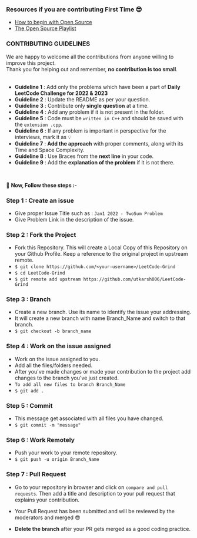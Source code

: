 ### Resources if you are contributing First Time 😎

- [How to begin with Open Source](https://medium.com/@utkarsh06/open-source-for-beginners-the-endgame-7da09bf80c0d)
- [The Open Source Playlist](https://www.youtube.com/playlist?list=PLJHIvga3HLZz_oYBYScgA3IpS4pCFof5n)

### CONTRIBUTING GUIDELINES
We are happy to welcome all the contributions from anyone willing to improve this project. <br>
Thank you for helping out and remember, **no contribution is too small**. <br>
<br>
- **Guideline 1** : Add only the problems which have been a part of **Daily LeetCode Challenge for 2022 & 2023**
- **Guideline 2** : Update the README as per your question.
- **Guideline 3** : Contribute only **single question** at a time.
- **Guideline 4** : Add any problem if it is not present in the folder.
- **Guideline 5** : Code must be ```written in C++``` and should be saved with the ```extension .cpp```.
- **Guideline 6** : If any problem is important in perspective for the interviews, mark it as 💡
- **Guideline 7** : **Add the approach** with proper comments, along with its Time and Space Complexity.
- **Guideline 8** : Use Braces from the **next line** in your code.
- **Guideline 9** : Add the **explanation of the problem** if it is not there.
<br>

👻 **Now, Follow these steps :-**
### Step 1 : Create an issue
- Give proper Issue Title such as : ```Jan1 2022 - TwoSum Problem ```
- Give Problem Link in the description of the issue.

### Step 2 : Fork the Project
- Fork this Repository. This will create a Local Copy of this Repository on your Github Profile. Keep a reference to the original project in upstream remote.
- ```$ git clone https://github.com/<your-username>/LeetCode-Grind```
- ```$ cd LeetCode-Grind```
- ```$ git remote add upstream https://github.com/utkarsh006/LeetCode-Grind```

### Step 3 : Branch
- Create a new branch. Use its name to identify the issue your addressing.
- It will create a new branch with name Branch_Name and switch to that branch.
- ```$ git checkout -b branch_name```

### Step 4 : Work on the issue assigned
-  Work on the issue assigned to you.
-  Add all the files/folders needed.
- After you've made changes or made your contribution to the project add changes to the branch you've just created.
- ```To add all new files to branch Branch_Name```
- ```$ git add .```
### Step 5 : Commit
- This message get associated with all files you have changed.
- ```$ git commit -m "message"```
### Step 6 : Work Remotely
- Push your work to your remote repository.
- ```$ git push -u origin Branch_Name```

### Step 7 : Pull Request
- Go to your repository in browser and click on `compare and pull requests`. Then add a title and description to your pull request that explains your contribution.

- Your Pull Request has been submitted and will be reviewed by the moderators and merged 😎
- **Delete the branch** after your PR gets merged as a good coding practice.



